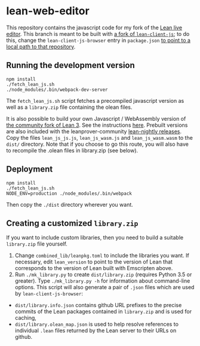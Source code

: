 # lean-web-editor

This repository contains the javascript code for my fork of the [Lean live editor](https://bryangingechen.github.io/lean/lean-web-editor). This branch is meant to be built with [a fork of `lean-client-js`](https://github.com/bryangingechen/lean-client-js/tree/cache); to do this, change the `lean-client-js-browser` entry in `package.json` [to point to a local path to that repository](https://docs.npmjs.com/files/package.json#local-paths).

## Running the development version

```
npm install
./fetch_lean_js.sh
./node_modules/.bin/webpack-dev-server
```

The `fetch_lean_js.sh` script fetches a precompiled javascript version as well as a `library.zip` file containing the olean files.

It is also possible to build your own Javascript / WebAssembly version of [the community fork of Lean 3](https://github.com/leanprover-community/lean). See the instructions [here](https://github.com/leanprover-community/lean/blob/master/doc/make/index.md#building-js--wasm-binaries-with-emscripten). Prebuilt versions are also included with the leanprover-community [lean-nightly releases](https://github.com/leanprover-community/lean-nightly/releases). Copy the files `lean_js_js.js`, `lean_js_wasm.js` and `lean_js_wasm.wasm` to the `dist/` directory. Note that if you choose to go this route, you will also have to recompile the .olean files in library.zip (see below).

## Deployment

```
npm install
./fetch_lean_js.sh
NODE_ENV=production ./node_modules/.bin/webpack
```

Then copy the `./dist` directory wherever you want.

## Creating a customized `library.zip`

If you want to include custom libraries, then you need to build a suitable `library.zip` file yourself.

1. Change `combined_lib/leanpkg.toml` to include the libraries you want. If necessary, edit `lean_version` to point to the version of Lean that corresponds to the version of Lean built with Emscripten above.
2. Run `./mk_library.py` to create `dist/library.zip` (requires Python 3.5 or greater). Type `./mk_library.py -h` for information about command-line options. This script will also generate a pair of `.json` files which are used by `lean-client-js-browser`:
  - `dist/library.info.json` contains github URL prefixes to the precise commits of the Lean packages contained in `library.zip` and is used for caching,
  - `dist/library.olean_map.json` is used to help resolve references to individual `.lean` files returned by the Lean server to their URLs on github.
